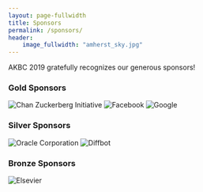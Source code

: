 ```yaml
---
layout: page-fullwidth
title: Sponsors
permalink: /sponsors/
header:
    image_fullwidth: "amherst_sky.jpg"
---
```


AKBC 2019 gratefully recognizes our generous sponsors!

### Gold Sponsors
<img style="display:inline" src="{{ site.baseurl }}/images/sponsors/cz-logo-new.png" alt="Chan Zuckerberg Initiative" style="width: 30%">
<img style="display:inline" src="{{ site.baseurl }}/images/sponsors/facebook-logo-new.png" alt="Facebook" style="width: 30%">
<img style="display:inline" src="{{ site.baseurl }}/images/sponsors/google-logo-new.png" alt="Google" style="width: 30%">

### Silver Sponsors
<img style="display:inline" src="{{ site.baseurl }}/images/sponsors/oracle-logo-new.png" alt="Oracle Corporation" style="width: 30%">
<img style="display:inline" src="{{ site.baseurl }}/images/sponsors/diffbot-logo-new.png" alt="Diffbot" style="width: 30%">

### Bronze Sponsors
<img style="display:inline" src="{{ site.baseurl }}/images/sponsors/elsevier-logo-new.png" alt="Elsevier" style="width: 30%">
